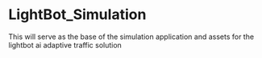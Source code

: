 # LightBot_Simulation
This will serve as the base of the simulation application and assets for the 
lightbot ai adaptive traffic solution

